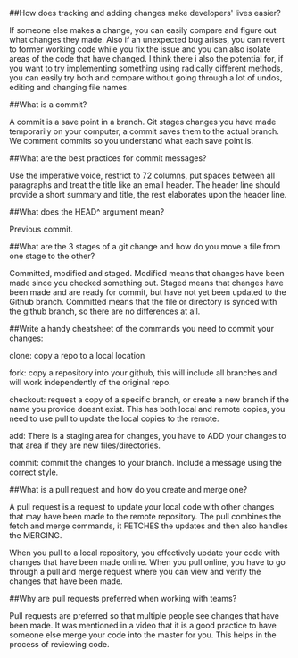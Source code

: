##How does tracking and adding changes make developers' lives easier?

If someone else makes a change, you can easily compare and figure out what changes they made. Also if an unexpected bug arises, you can revert to former working code while you fix the issue and you can also isolate areas of the code that have changed. I think there i also the potential for, if you want to try implementing something using radically different methods, you can easily try both and compare without going through a lot of undos, editing and changing file names.

##What is a commit?

A commit is a save point in a branch. Git stages changes you have made temporarily on your computer, a commit saves them to the actual branch. We comment commits so you understand what each save point is.

##What are the best practices for commit messages?

Use the imperative voice, restrict to 72 columns, put spaces between all paragraphs and treat the title like an email header. The header line should provide a short summary and title, the rest elaborates upon the header line.

##What does the HEAD^ argument mean?

Previous commit.

##What are the 3 stages of a git change and how do you move a file from one stage to the other?

Committed, modified and staged. Modified means that changes have been made since you checked something out. Staged means that changes have been made and are ready for commit, but have not yet been updated to the Github branch. Committed means that the file or directory is synced with the github branch, so there are no differences at all.

##Write a handy cheatsheet of the commands you need to commit your changes:

clone: copy a repo to a local location

fork: copy a repository into your github, this will include all branches and will work independently of the original repo.

checkout: request a copy of a specific branch, or create a new branch if the name you provide doesnt exist. This has both local and remote copies, you need to use pull to update the local copies to the remote.

add: There is a staging area for changes, you have to ADD your changes to that area if they are new files/directories.

commit: commit the changes to your branch. Include a message using the correct style.


##What is a pull request and how do you create and merge one?

A pull request is a request to update your local code with other changes that may have been made to the remote repository. The pull combines the fetch and merge commands, it FETCHES the updates and then also handles the MERGING.

When you pull to a local repository, you effectively update your code with changes that have been made online. When you pull online, you have to go through a pull and merge request where you can view and verify the changes that have been made.

##Why are pull requests preferred when working with teams?

Pull requests are preferred so that multiple people see changes that have been made. It was mentioned in a video that it is a good practice to have someone else merge your code into the master for you. This helps in the process of reviewing code.
